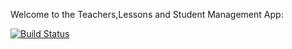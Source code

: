 Welcome to the Teachers,Lessons and Student Management App:

[![Build Status](https://travis-ci.org/Yegan/School-ManagementApp.svg?branch=master)](https://travis-ci.org/Yegan/School-ManagementApp)

